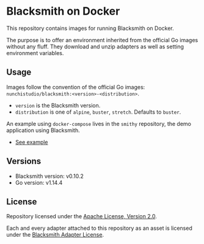 # Blacksmith on Docker

This repository contains images for running Blacksmith on Docker.

The purpose is to offer an environment inherited from the official Go images without
any fluff. They download and unzip adapters as well as setting environment variables.

## Usage

Images follow the convention of the official Go images:
`nunchistudio/blacksmith:<version>-<distribution>`.

- `version` is the Blacksmith version.
- `distribution` is one of `alpine`, `buster`, `stretch`. Defaults to `buster`.

An example using `docker-compose` lives in the `smithy` repository, the demo
application using Blacksmith.

- [See example](https://github.com/nunchistudio/smithy)

## Versions

- Blacksmith version: v0.10.2
- Go version: v1.14.4

## License

Repository licensed under the [Apache License, Version 2.0](./LICENSE).

Each and every adapter attached to this repository as an asset is licensed under the
[Blacksmith Adapter License](https://nunchi.studio/licenses/blacksmith-adapter).
